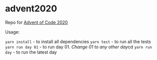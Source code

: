 # advent2020

Repo for [Advent of Code 2020](https://adventofcode.com/2020)

Usage:

`yarn install` - to install all dependencies
`yarn test` - to run all the tests
`yarn run day 01` - to run day 01. *Change 01 to any other day*cd
`yarn run day` - to run the latest day
